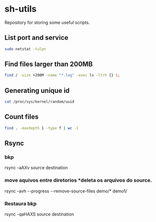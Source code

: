 # sh-utils

Repository for storing some useful scripts.

## List port and service
```sh
sudo netstat -tulpn
```

## Find files larger than 200MB
```sh
find / -size +200M -name "*.log" -exec ls -ltrh {} \;
```
## Generating unique id
```sh
cat /proc/sys/kernel/random/uuid
```
## Count files
```sh
find . -maxdepth 1 -type f | wc -l
```

## Rsync
### bkp
rsync -aAXv source destination
### move aquivos entre diretorios *deleta os arquivos do source.
rsync -avh --progress --remove-source-files demo/* demo1/
### Restaura bkp
rsync -qaHAXS source destination
